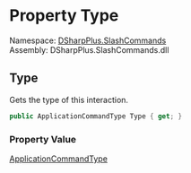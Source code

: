 # Property Type

Namespace: [DSharpPlus.SlashCommands](DSharpPlus.SlashCommands.md)  
Assembly: DSharpPlus.SlashCommands.dll

## <a id="DSharpPlus_SlashCommands_BaseContext_Type"></a>Type

Gets the type of this interaction.

```csharp
public ApplicationCommandType Type { get; }
```

### Property Value

[ApplicationCommandType](DSharpPlus.ApplicationCommandType.md)

